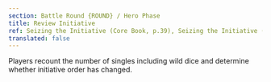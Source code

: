 ```yaml
---
section: Battle Round {ROUND} / Hero Phase
title: Review Initiative
ref: Seizing the Initiative (Core Book, p.39), Seizing the Initiative (Core Book, p.61)
translated: false
---
```


Players recount the number of singles including wild dice and determine whether initiative order has changed.
